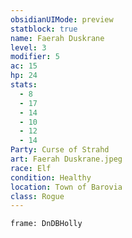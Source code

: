 ```yaml
---
obsidianUIMode: preview
statblock: true
name: Faerah Duskrane
level: 3
modifier: 5
ac: 15
hp: 24
stats:
  - 8
  - 17
  - 14
  - 10
  - 12
  - 14
Party: Curse of Strahd
art: Faerah Duskrane.jpeg
race: Elf
condition: Healthy
location: Town of Barovia
class: Rogue
---
```

```custom-frames
frame: DnDBHolly
```